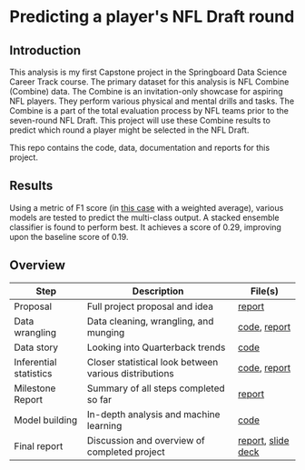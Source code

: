 # Predicting a player's NFL Draft round

## Introduction
This analysis is my first Capstone project in the Springboard Data Science Career Track course. The primary dataset for 
this analysis is NFL Combine (Combine) data. The Combine is an invitation-only showcase for aspiring NFL players. They
perform various physical and mental drills and tasks. The Combine is a part of the total evaluation process by NFL teams 
prior to the seven-round NFL Draft. This project will use these Combine results to predict which round a player might be
selected in the NFL Draft.

This repo contains the code, data, documentation and reports for this project. 

## Results

Using a metric of F1 score (in [this case](http://scikit-learn.org/stable/modules/generated/sklearn.metrics.f1_score.html) 
with a weighted average), various models are tested to predict the multi-class output. A stacked ensemble classifier is found
to perform best. It achieves a score of 0.29, improving upon the baseline score of 0.19. 

## Overview

| Step | Description | File(s) |
| --- | --- | --- |
| Proposal | Full project proposal and idea | [report](https://github.com/pjandir/CapstoneProject1/blob/master/Proposal.md) |
| Data wrangling | Data cleaning, wrangling, and munging | [code](https://nbviewer.jupyter.org/github/pjandir/CapstoneProject1/blob/master/data-wrangling.ipynb), [report](https://github.com/pjandir/CapstoneProject1/blob/master/data-wrangling.pdf) |
| Data story | Looking into Quarterback trends | [code](https://nbviewer.jupyter.org/github/pjandir/CapstoneProject1/blob/master/data-story.ipynb) |
| Inferential statistics | Closer statistical look between various distributions | [code](https://nbviewer.jupyter.org/github/pjandir/CapstoneProject1/blob/master/inferential-stats.ipynb), [report](https://github.com/pjandir/CapstoneProject1/blob/master/inferential-stats.pdf) |
| Milestone Report | Summary of all steps completed so far | [report](https://github.com/pjandir/CapstoneProject1/blob/master/milestone-report.pdf) |
| Model building | In-depth analysis and machine learning | [code](https://nbviewer.jupyter.org/github/pjandir/CapstoneProject1/blob/master/model-building.ipynb) |
| Final report | Discussion and overview of completed project | [report](https://github.com/pjandir/CapstoneProject1/blob/master/full-report.pdf), [slide deck](https://github.com/pjandir/CapstoneProject1/blob/master/full-report.pdf) |

